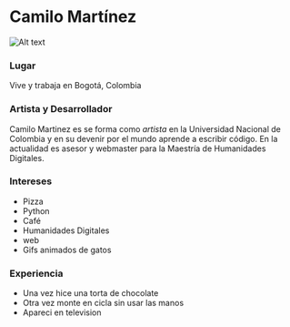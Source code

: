 # Camilo Martínez

![Alt text](http://i.giphy.com/JIX9t2j0ZTN9S.gif)

### Lugar
Vive y trabaja en Bogotá, Colombia

### Artista y Desarrollador

Camilo Martinez es se forma como _artista_ en la Universidad Nacional de Colombia y en su devenir por el mundo aprende a escribir código.  En la actualidad es asesor y webmaster para la Maestría de Humanidades Digitales.

### Intereses

* Pizza
* Python
* Café
* Humanidades Digitales
* web
* Gifs animados de gatos

### Experiencia

* Una vez hice una torta de chocolate
* Otra vez monte en cicla sin usar las manos
* Apareci en television

